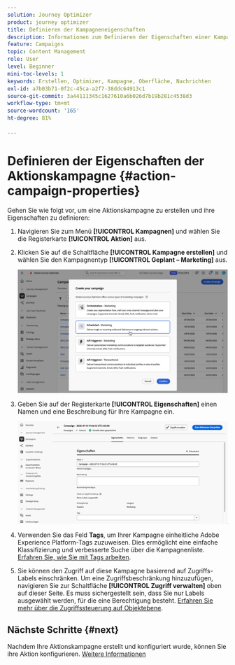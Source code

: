 ```yaml
---
solution: Journey Optimizer
product: journey optimizer
title: Definieren der Kampagneneigenschaften
description: Informationen zum Definieren der Eigenschaften einer Kampagne
feature: Campaigns
topic: Content Management
role: User
level: Beginner
mini-toc-levels: 1
keywords: Erstellen, Optimizer, Kampagne, Oberfläche, Nachrichten
exl-id: a7b03b71-0f2c-45ca-a2f7-38ddc64913c1
source-git-commit: 3a44111345c1627610a6b026d7b19b281c4538d3
workflow-type: tm+mt
source-wordcount: '165'
ht-degree: 81%

---
```


# Definieren der Eigenschaften der Aktionskampagne {#action-campaign-properties}

Gehen Sie wie folgt vor, um eine Aktionskampagne zu erstellen und ihre Eigenschaften zu definieren:

1. Navigieren Sie zum Menü **[!UICONTROL Kampagnen]** und wählen Sie die Registerkarte **[!UICONTROL Aktion]** aus.

1. Klicken Sie auf die Schaltfläche **[!UICONTROL Kampagne erstellen]** und wählen Sie den Kampagnentyp **[!UICONTROL Geplant – Marketing]** aus.

   ![](assets/create-campaign-modal.png)

1. Geben Sie auf der Registerkarte **[!UICONTROL Eigenschaften]** einen Namen und eine Beschreibung für Ihre Kampagne ein.

   ![](assets/create-campaign-properties.png)

1. Verwenden Sie das Feld **Tags**, um Ihrer Kampagne einheitliche Adobe Experience Platform-Tags zuzuweisen. Dies ermöglicht eine einfache Klassifizierung und verbesserte Suche über die Kampagnenliste. [Erfahren Sie, wie Sie mit Tags arbeiten](../start/search-filter-categorize.md#tags).

1. Sie können den Zugriff auf diese Kampagne basierend auf Zugriffs-Labels einschränken. Um eine Zugriffsbeschränkung hinzuzufügen, navigieren Sie zur Schaltfläche **[!UICONTROL Zugriff verwalten]** oben auf dieser Seite. Es muss sichergestellt sein, dass Sie nur Labels ausgewählt werden, für die eine Berechtigung besteht. [Erfahren Sie mehr über die Zugriffssteuerung auf Objektebene](../administration/object-based-access.md).

## Nächste Schritte {#next}

Nachdem Ihre Aktionskampagne erstellt und konfiguriert wurde, können Sie ihre Aktion konfigurieren. [Weitere Informationen](campaign-action.md)
